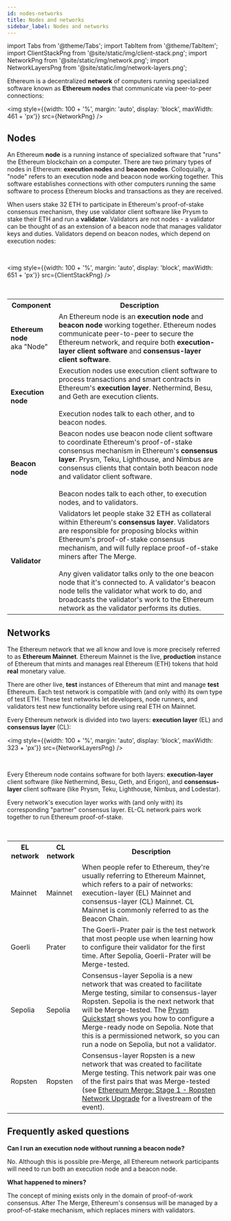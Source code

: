 ```yaml
---
id: nodes-networks
title: Nodes and networks
sidebar_label: Nodes and networks
---
```


import Tabs from '@theme/Tabs';
import TabItem from '@theme/TabItem';
import ClientStackPng from '@site/static/img/client-stack.png';
import NetworkPng from '@site/static/img/network.png';
import NetworkLayersPng from '@site/static/img/network-layers.png';


Ethereum is a decentralized **network** of computers running specialized software known as **Ethereum nodes** that communicate via peer-to-peer connections:

<img style={{width: 100 + '%', margin: 'auto', display: 'block', maxWidth: 461 + 'px'}} src={NetworkPng} /> 


## Nodes

An Ethereum **node** is a running instance of specialized software that "runs" the Ethereum blockchain on a computer. There are two primary types of nodes in Ethereum: **execution nodes** and **beacon nodes**. Colloquially, a "node" refers to an execution node and beacon node working together. This software establishes connections with other computers running the same software to process Ethereum blocks and transactions as they are received.

When users stake 32 ETH to participate in Ethereum's proof-of-stake consensus mechanism, they use validator client software like Prysm to stake their ETH and run a **validator**. Validators are not nodes - a validator can be thought of as an extension of a beacon node that manages validator keys and duties. Validators depend on beacon nodes, which depend on execution nodes:

<br />

<img style={{width: 100 + '%', margin: 'auto', display: 'block', maxWidth: 651 + 'px'}} src={ClientStackPng} /> 

<br />

<table>
    <tr>
        <th style={{minWidth: 170 + 'px'}}>Component</th> 
        <th>Description</th>
    </tr>
    <tr>
      <td><strong>Ethereum node</strong><br />aka "Node"</td>
      <td>An Ethereum node is an <strong>execution node</strong> and <strong>beacon node</strong> working together. Ethereum nodes communicate peer-to-peer to secure the Ethereum network, and require both <strong>execution-layer client software</strong> and <strong>consensus-layer client software</strong>.</td>
    </tr> 
    <tr>
      <td><strong>Execution node</strong></td>
      <td>Execution nodes use execution client software to process transactions and smart contracts in Ethereum's <strong>execution layer</strong>. Nethermind, Besu, and Geth are execution clients.<br /> <br />Execution nodes talk to each other, and to beacon nodes.</td>
    </tr>
    <tr>
      <td><strong>Beacon node</strong></td>
      <td>Beacon nodes use beacon node client software to coordinate Ethereum's proof-of-stake consensus mechanism in Ethereum's <strong>consensus layer</strong>. Prysm, Teku, Lighthouse, and Nimbus are consensus clients that contain both beacon node and validator client software. <br /> <br />Beacon nodes talk to each other, to execution nodes, and to validators.</td>
    </tr>
    <tr>
      <td><strong>Validator</strong></td>
      <td>Validators let people stake 32 ETH as collateral within Ethereum's <strong>consensus layer</strong>. Validators are responsible for proposing blocks within Ethereum's proof-of-stake consensus mechanism, and will fully replace proof-of-stake miners after The Merge. <br /> <br />Any given validator talks only to the one beacon node that it's connected to. A validator's beacon node tells the validator what work to do, and broadcasts the validator's work to the Ethereum network as the validator performs its duties.</td>
    </tr>
</table>


## Networks

The Ethereum network that we all know and love is more precisely referred to as **Ethereum Mainnet**. Ethereum Mainnet is the live, **production** instance of Ethereum that mints and manages real Ethereum (ETH) tokens that hold **real** monetary value. 

There are other live, **test** instances of Ethereum that mint and manage **test** Ethereum. Each test network is compatible with (and only with) its own type of test ETH. These test networks let developers, node runners, and validators test new functionality before using real ETH on Mainnet.

Every Ethereum network is divided into two layers: **execution layer** (EL) and **consensus layer** (CL):

<img style={{width: 100 + '%', margin: 'auto', display: 'block', maxWidth: 323 + 'px'}} src={NetworkLayersPng} /> 

<br />

Every Ethereum node contains software for both layers: **execution-layer** client software (like Nethermind, Besu, Geth, and Erigon), and **consensus-layer** client software (like Prysm, Teku, Lighthouse, Nimbus, and Lodestar).

Every network's execution layer works with (and only with) its corresponding "partner" consensus layer. EL-CL network pairs work together to run Ethereum proof-of-stake.

<br />

<table>
    <tr>
        <th style={{minWidth: 160 + 'px'}}>EL network</th> 
        <th style={{minWidth: 160 + 'px'}}>CL network</th>
        <th>Description</th>
    </tr>
    <tr>
      <td>Mainnet</td>
      <td>Mainnet</td>
      <td>When people refer to Ethereum, they're usually referring to Ethereum Mainnet, which refers to a pair of networks: execution-layer (EL) Mainnet and consensus-layer (CL) Mainnet. CL Mainnet is commonly referred to as the Beacon Chain.</td>
    </tr> 
    <tr>
      <td>Goerli</td>
      <td>Prater</td>
      <td>The Goerli-Prater pair is the test network that most people use when learning how to configure their validator for the first time. After Sepolia, Goerli-Prater will be Merge-tested.</td>
    </tr>
    <tr>
      <td>Sepolia</td>
      <td>Sepolia</td>
      <td>Consensus-layer Sepolia is a new network that was created to facilitate Merge testing, similar to consensus-layer Ropsten. Sepolia is the next network that will be Merge-tested. The <a href='../../install/install-with-script'>Prysm Quickstart</a> shows you how to configure a Merge-ready node on Sepolia. Note that this is a permissioned network, so you can run a node on Sepolia, but not a validator.</td>
    </tr>
    <tr>
      <td>Ropsten</td>
      <td>Ropsten</td>
      <td>Consensus-layer Ropsten is a new network that was created to facilitate Merge testing. This network pair was one of the first pairs that was Merge-tested (see <a href='https://www.youtube.com/watch?v=2OfRuKSPjjw'>Ethereum Merge: Stage 1 - Ropsten Network Upgrade</a> for a livestream of the event).</td>
    </tr>
</table>



## Frequently asked questions

**Can I run an execution node without running a beacon node?**

No. Although this is possible pre-Merge, all Ethereum network participants will need to run both an execution node and a beacon node.

**What happened to miners?**

The concept of mining exists only in the domain of proof-of-work consensus. After The Merge, Ethereum's consensus will be managed by a proof-of-stake mechanism, which replaces miners with validators.